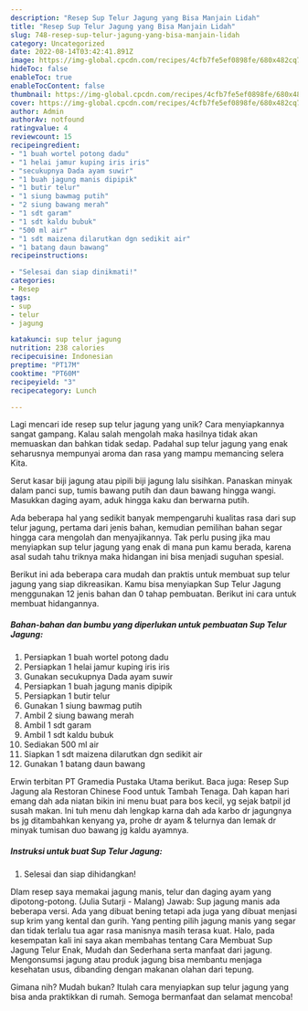```yaml
---
description: "Resep Sup Telur Jagung yang Bisa Manjain Lidah"
title: "Resep Sup Telur Jagung yang Bisa Manjain Lidah"
slug: 748-resep-sup-telur-jagung-yang-bisa-manjain-lidah
category: Uncategorized
date: 2022-08-14T03:42:41.891Z
image: https://img-global.cpcdn.com/recipes/4cfb7fe5ef0898fe/680x482cq70/sup-telur-jagung-foto-resep-utama.jpg
hideToc: false
enableToc: true
enableTocContent: false
thumbnail: https://img-global.cpcdn.com/recipes/4cfb7fe5ef0898fe/680x482cq70/sup-telur-jagung-foto-resep-utama.jpg
cover: https://img-global.cpcdn.com/recipes/4cfb7fe5ef0898fe/680x482cq70/sup-telur-jagung-foto-resep-utama.jpg
author: Admin
authorAv: notfound
ratingvalue: 4
reviewcount: 15
recipeingredient:
- "1 buah wortel potong dadu"
- "1 helai jamur kuping iris iris"
- "secukupnya Dada ayam suwir"
- "1 buah jagung manis dipipik"
- "1 butir telur"
- "1 siung bawmag putih"
- "2 siung bawang merah"
- "1 sdt garam"
- "1 sdt kaldu bubuk"
- "500 ml air"
- "1 sdt maizena dilarutkan dgn sedikit air"
- "1 batang daun bawang"
recipeinstructions:

- "Selesai dan siap dinikmati!"
categories:
- Resep
tags:
- sup
- telur
- jagung

katakunci: sup telur jagung 
nutrition: 238 calories
recipecuisine: Indonesian
preptime: "PT17M"
cooktime: "PT60M"
recipeyield: "3"
recipecategory: Lunch

---
```





Lagi mencari ide resep sup telur jagung yang unik? Cara menyiapkannya sangat gampang. Kalau salah mengolah maka hasilnya tidak akan memuaskan dan bahkan tidak sedap. Padahal sup telur jagung yang enak seharusnya mempunyai aroma dan rasa yang mampu memancing selera Kita.





Serut kasar biji jagung atau pipili biji jagung lalu sisihkan. Panaskan minyak dalam panci sup, tumis bawang putih dan daun bawang hingga wangi. Masukkan daging ayam, aduk hingga kaku dan berwarna putih.

Ada beberapa hal yang sedikit banyak mempengaruhi kualitas rasa dari sup telur jagung, pertama dari jenis bahan, kemudian pemilihan bahan segar hingga cara mengolah dan menyajikannya. Tak perlu pusing jika mau menyiapkan sup telur jagung yang enak di mana pun kamu berada, karena asal sudah tahu triknya maka hidangan ini bisa menjadi suguhan spesial.






Berikut ini ada beberapa cara mudah dan praktis untuk membuat sup telur jagung yang siap dikreasikan. Kamu bisa menyiapkan Sup Telur Jagung menggunakan 12 jenis bahan dan 0 tahap pembuatan. Berikut ini cara untuk membuat hidangannya.

<!--inarticleads1-->

##### Bahan-bahan dan bumbu yang diperlukan untuk pembuatan Sup Telur Jagung:

1. Persiapkan 1 buah wortel potong dadu
1. Persiapkan 1 helai jamur kuping iris iris
1. Gunakan secukupnya Dada ayam suwir
1. Persiapkan 1 buah jagung manis dipipik
1. Persiapkan 1 butir telur
1. Gunakan 1 siung bawmag putih
1. Ambil 2 siung bawang merah
1. Ambil 1 sdt garam
1. Ambil 1 sdt kaldu bubuk
1. Sediakan 500 ml air
1. Siapkan 1 sdt maizena dilarutkan dgn sedikit air
1. Gunakan 1 batang daun bawang


Erwin terbitan PT Gramedia Pustaka Utama berikut. Baca juga: Resep Sup Jagung ala Restoran Chinese Food untuk Tambah Tenaga. Dah kapan hari emang dah ada niatan bikin ini menu buat para bos kecil, yg sejak batpil jd susah makan. Ini tuh menu dah lengkap karna dah ada karbo dr jagungnya bs jg ditambahkan kenyang ya, prohe dr ayam &amp; telurnya dan lemak dr minyak tumisan duo bawang jg kaldu ayamnya. 

<!--inarticleads2-->

##### Instruksi untuk buat Sup Telur Jagung:


1. Selesai dan siap dihidangkan!

Dlam resep saya memakai jagung manis, telur dan daging ayam yang dipotong-potong. (Julia Sutarji - Malang) Jawab: Sup jagung manis ada beberapa versi. Ada yang dibuat bening tetapi ada juga yang dibuat menjasi sup krim yang kental dan gurih. Yang penting pilih jagung manis yang segar dan tidak terlalu tua agar rasa manisnya masih terasa kuat. Halo, pada kesempatan kali ini saya akan membahas tentang Cara Membuat Sup Jagung Telur Enak, Mudah dan Sederhana serta manfaat dari jagung. Mengonsumsi jagung atau produk jagung bisa membantu menjaga kesehatan usus, dibanding dengan makanan olahan dari tepung. 

Gimana nih? Mudah bukan? Itulah cara menyiapkan sup telur jagung yang bisa anda praktikkan di rumah. Semoga bermanfaat dan selamat mencoba!

